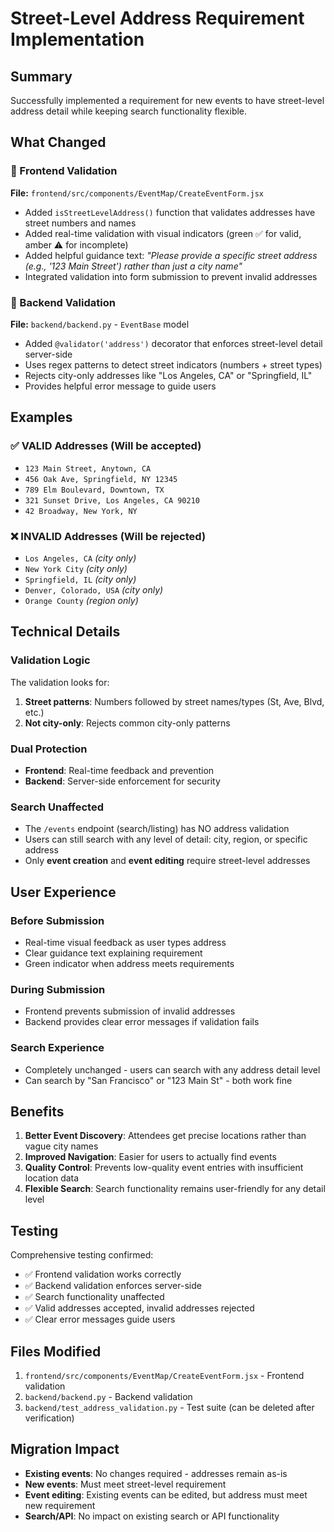 # Street-Level Address Requirement Implementation

## Summary
Successfully implemented a requirement for new events to have street-level address detail while keeping search functionality flexible.

## What Changed

### 🎨 Frontend Validation
**File:** `frontend/src/components/EventMap/CreateEventForm.jsx`

- Added `isStreetLevelAddress()` function that validates addresses have street numbers and names
- Added real-time validation with visual indicators (green ✅ for valid, amber ⚠️ for incomplete)
- Added helpful guidance text: *"Please provide a specific street address (e.g., '123 Main Street') rather than just a city name"*
- Integrated validation into form submission to prevent invalid addresses

### 🔧 Backend Validation
**File:** `backend/backend.py` - `EventBase` model

- Added `@validator('address')` decorator that enforces street-level detail server-side
- Uses regex patterns to detect street indicators (numbers + street types)
- Rejects city-only addresses like "Los Angeles, CA" or "Springfield, IL"
- Provides helpful error message to guide users

## Examples

### ✅ **VALID Addresses** (Will be accepted)
- `123 Main Street, Anytown, CA`
- `456 Oak Ave, Springfield, NY 12345` 
- `789 Elm Boulevard, Downtown, TX`
- `321 Sunset Drive, Los Angeles, CA 90210`
- `42 Broadway, New York, NY`

### ❌ **INVALID Addresses** (Will be rejected)
- `Los Angeles, CA` *(city only)*
- `New York City` *(city only)*
- `Springfield, IL` *(city only)*
- `Denver, Colorado, USA` *(city only)*
- `Orange County` *(region only)*

## Technical Details

### Validation Logic
The validation looks for:
1. **Street patterns**: Numbers followed by street names/types (St, Ave, Blvd, etc.)
2. **Not city-only**: Rejects common city-only patterns

### Dual Protection
- **Frontend**: Real-time feedback and prevention
- **Backend**: Server-side enforcement for security

### Search Unaffected
- The `/events` endpoint (search/listing) has NO address validation
- Users can still search with any level of detail: city, region, or specific address
- Only **event creation** and **event editing** require street-level addresses

## User Experience

### Before Submission
- Real-time visual feedback as user types address
- Clear guidance text explaining requirement
- Green indicator when address meets requirements

### During Submission
- Frontend prevents submission of invalid addresses
- Backend provides clear error messages if validation fails

### Search Experience
- Completely unchanged - users can search with any address detail level
- Can search by "San Francisco" or "123 Main St" - both work fine

## Benefits

1. **Better Event Discovery**: Attendees get precise locations rather than vague city names
2. **Improved Navigation**: Easier for users to actually find events
3. **Quality Control**: Prevents low-quality event entries with insufficient location data
4. **Flexible Search**: Search functionality remains user-friendly for any detail level

## Testing

Comprehensive testing confirmed:
- ✅ Frontend validation works correctly
- ✅ Backend validation enforces server-side
- ✅ Search functionality unaffected
- ✅ Valid addresses accepted, invalid addresses rejected
- ✅ Clear error messages guide users

## Files Modified

1. `frontend/src/components/EventMap/CreateEventForm.jsx` - Frontend validation
2. `backend/backend.py` - Backend validation 
3. `backend/test_address_validation.py` - Test suite (can be deleted after verification)

## Migration Impact

- **Existing events**: No changes required - addresses remain as-is
- **New events**: Must meet street-level requirement
- **Event editing**: Existing events can be edited, but address must meet new requirement
- **Search/API**: No impact on existing search or API functionality 